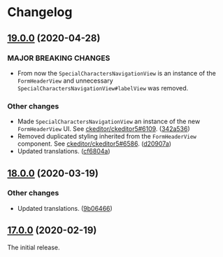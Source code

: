 Changelog
=========

## [19.0.0](https://github.com/ckeditor/ckeditor5-special-characters/compare/v18.0.0...v19.0.0) (2020-04-28)

### MAJOR BREAKING CHANGES

* From now the `SpecialCharactersNavigationView` is an instance of the `FormHeaderView` and unnecessary `SpecialCharactersNavigationView#labelView` was removed.

### Other changes

* Made `SpecialCharactersNavigationView` an instance of the new `FormHeaderView` UI. See [ckeditor/ckeditor5#6109](https://github.com/ckeditor/ckeditor5/issues/6109). ([342a536](https://github.com/ckeditor/ckeditor5-special-characters/commit/342a536))
* Removed duplicated styling inherited from the `FormHeaderView` component. See [ckeditor/ckeditor5#6586](https://github.com/ckeditor/ckeditor5/issues/6586). ([d20907a](https://github.com/ckeditor/ckeditor5-special-characters/commit/d20907a))
* Updated translations. ([cf6804a](https://github.com/ckeditor/ckeditor5-special-characters/commit/cf6804a)) 


## [18.0.0](https://github.com/ckeditor/ckeditor5-special-characters/compare/v17.0.0...v18.0.0) (2020-03-19)

### Other changes

* Updated translations. ([9b06466](https://github.com/ckeditor/ckeditor5-special-characters/commit/9b06466)) 


## [17.0.0](https://github.com/ckeditor/ckeditor5-special-characters/tree/v17.0.0) (2020-02-19)

The initial release.
